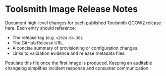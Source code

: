 # Toolsmith Image Release Notes

Document high-level changes for each published Toolsmith QCOW2 release here. Each entry should reference:

- The release tag (e.g. `v2024.04.30`).
- The GitHub Release URL.
- A concise summary of provisioning or configuration changes.
- Links to validation evidence and release metadata files.

Populate this file once the first image is produced. Keeping an auditable changelog simplifies incident response and consumer communication.

